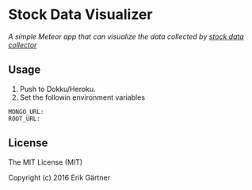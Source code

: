 # Stock Data Visualizer

*A simple Meteor app that can visualize the data collected by [stock data collector](https://github.com/ErikGartner/stock-collector)*

## Usage

1. Push to Dokku/Heroku.
2. Set the followin environment variables
```
MONGO_URL:
ROOT_URL:
```

## License
The MIT License (MIT)

Copyright (c) 2016 Erik Gärtner
